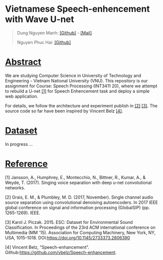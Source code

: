 ﻿# Vietnamese Speech-enhencement with Wave U-net
> Dung Nguyen Manh: [[Github]](https://github.com/manhdung20112000) - [[Mail]](manhdung20112000@gmail.com)
>
> Nguyen Phuc Hai: [[Github]](https://github.com/hainguyen2903) 
> 

# [Abstract](#abstract)
We are studying Computer Science in University of Technology and Engineering - Vietnam National University (VNU). This repository is our assignment for Course: Speech Processing (INT3411 20), where we attempt to rebuild a U-net [[1]](#1) for Speech Enhencement task and deploy a simple web application.

For details, we follow the architecture and experiment publish in [[2]](#2) [[3]](#3). The source code so far have been inspired by Vincent Belz [[4]](#4).
 
# [Dataset](#dataset)
In progress ...

<!-- Cite something [[1]](#1) -->
# [Reference](#refer)
<a id="1">[1]</a> 
Jansson, A., Humphrey, E., Montecchio, N., Bittner, R., Kumar, A., & Weyde, T. (2017). Singing voice separation with deep u-net convolutional networks.

<a id="2">[2]</a> 
Grais, E. M., & Plumbley, M. D. (2017, November). Single channel audio source separation using convolutional denoising autoencoders. In 2017 IEEE global conference on signal and information processing (GlobalSIP) (pp. 1265-1269). IEEE.

<a id="3">[3]</a> 
Karol J. Piczak. 2015. ESC: Dataset for Environmental Sound Classification. In Proceedings of the 23rd ACM international conference on Multimedia (MM '15). Association for Computing Machinery, New York, NY, USA, 1015–1018. DOI:https://doi.org/10.1145/2733373.2806390

<a id="4">[4]</a> 
Vincent Belz, "Speech-enhancement". Github:https://github.com/vbelz/Speech-enhancement.
